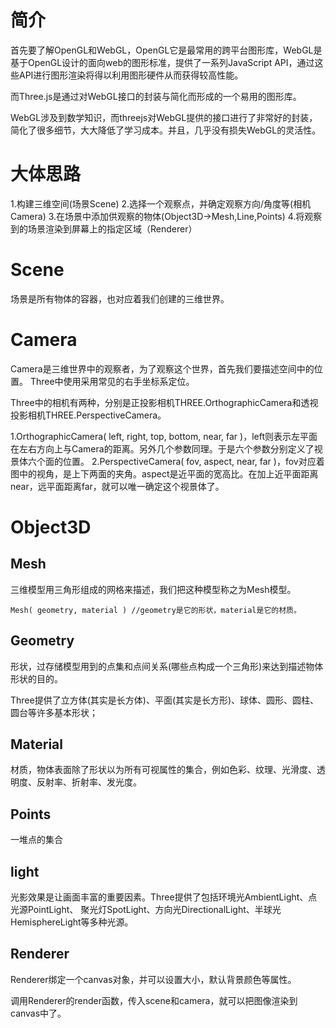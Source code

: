 # 简介

首先要了解OpenGL和WebGL，OpenGL它是最常用的跨平台图形库，WebGL是基于OpenGL设计的面向web的图形标准，提供了一系列JavaScript API，通过这些API进行图形渲染将得以利用图形硬件从而获得较高性能。

而Three.js是通过对WebGL接口的封装与简化而形成的一个易用的图形库。

WebGL涉及到数学知识，而threejs对WebGL提供的接口进行了非常好的封装，简化了很多细节，大大降低了学习成本。并且，几乎没有损失WebGL的灵活性。

# 大体思路

1.构建三维空间(场景Scene)
2.选择一个观察点，并确定观察方向/角度等(相机Camera)
3.在场景中添加供观察的物体(Object3D->Mesh,Line,Points)
4.将观察到的场景渲染到屏幕上的指定区域（Renderer）

# Scene

场景是所有物体的容器，也对应着我们创建的三维世界。

# Camera

Camera是三维世界中的观察者，为了观察这个世界，首先我们要描述空间中的位置。 Three中使用采用常见的右手坐标系定位。

Three中的相机有两种，分别是正投影相机THREE.OrthographicCamera和透视投影相机THREE.PerspectiveCamera。

1.OrthographicCamera( left, right, top, bottom, near, far )，left则表示左平面在左右方向上与Camera的距离。另外几个参数同理。于是六个参数分别定义了视景体六个面的位置。
2.PerspectiveCamera( fov, aspect, near, far )，fov对应着图中的视角，是上下两面的夹角。aspect是近平面的宽高比。在加上近平面距离near，远平面距离far，就可以唯一确定这个视景体了。

# Object3D

## Mesh

三维模型用三角形组成的网格来描述，我们把这种模型称之为Mesh模型。

```
Mesh( geometry, material ) //geometry是它的形状，material是它的材质。
```

## **Geometry**

形状，过存储模型用到的点集和点间关系(哪些点构成一个三角形)来达到描述物体形状的目的。

Three提供了立方体(其实是长方体)、平面(其实是长方形)、球体、圆形、圆柱、圆台等许多基本形状；

## Material

材质，物体表面除了形状以为所有可视属性的集合，例如色彩、纹理、光滑度、透明度、反射率、折射率、发光度。

## **Points**

一堆点的集合

## light

光影效果是让画面丰富的重要因素。Three提供了包括环境光AmbientLight、点光源PointLight、 聚光灯SpotLight、方向光DirectionalLight、半球光HemisphereLight等多种光源。

## **Renderer**

Renderer绑定一个canvas对象，并可以设置大小，默认背景颜色等属性。

调用Renderer的render函数，传入scene和camera，就可以把图像渲染到canvas中了。